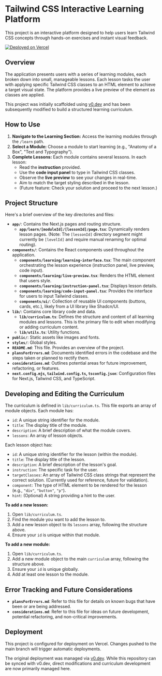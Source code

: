 # Tailwind CSS Interactive Learning Platform

This project is an interactive platform designed to help users learn Tailwind CSS concepts through hands-on exercises and instant visual feedback.

[![Deployed on Vercel](https://img.shields.io/badge/Deployed%20on-Vercel-black?style=for-the-badge&logo=vercel)](https://vercel.com/fasios-projects/v0-corewind-ui-design)

## Overview

The application presents users with a series of learning modules, each broken down into small, manageable lessons. Each lesson tasks the user with applying specific Tailwind CSS classes to an HTML element to achieve a target visual state. The platform provides a live preview of the element as classes are applied.

This project was initially scaffolded using [v0.dev](https://v0.dev) and has been subsequently modified to build a structured learning curriculum.

## How to Use

1.  **Navigate to the Learning Section:** Access the learning modules through the `/learn` path.
2.  **Select a Module:** Choose a module to start learning (e.g., "Anatomy of a Box", "Text and Typography").
3.  **Complete Lessons:** Each module contains several lessons. In each lesson:
    *   Read the **instruction** provided.
    *   Use the **code input panel** to type in Tailwind CSS classes.
    *   Observe the **live preview** to see your changes in real-time.
    *   Aim to match the target styling described in the lesson.
    *   (Future feature: Check your solution and proceed to the next lesson.)

## Project Structure

Here's a brief overview of the key directories and files:

*   **`app/`**: Contains the Next.js pages and routing structure.
    *   **`app/learn/[moduleId]/[lessonId]/page.tsx`**: Dynamically renders lesson pages. (Note: The `[lessonId]` directory segment might currently be `[levelId]` and require manual renaming for optimal routing).
*   **`components/`**: Contains the React components used throughout the application.
    *   **`components/learning/learning-interface.tsx`**: The main component orchestrating the lesson experience (instruction panel, live preview, code input).
    *   **`components/learning/live-preview.tsx`**: Renders the HTML element that users style.
    *   **`components/learning/instruction-panel.tsx`**: Displays lesson details.
    *   **`components/learning/code-input-panel.tsx`**: Provides the interface for users to input Tailwind classes.
    *   **`components/ui/`**: Collection of reusable UI components (buttons, cards, etc.), likely from a UI library like Shadcn/UI.
*   **`lib/`**: Contains core library code and data.
    *   **`lib/curriculum.ts`**: Defines the structure and content of all learning modules and lessons. This is the primary file to edit when modifying or adding curriculum content.
    *   **`lib/utils.ts`**: Utility functions.
*   **`public/`**: Static assets like images and fonts.
*   **`styles/`**: Global styles.
*   **`README.md`**: This file. Provides an overview of the project.
*   **`plansForErrors.md`**: Documents identified errors in the codebase and the steps taken or planned to rectify them.
*   **`considerations.md`**: Outlines potential areas for future improvement, refactoring, or features.
*   **`next.config.mjs`, `tailwind.config.ts`, `tsconfig.json`**: Configuration files for Next.js, Tailwind CSS, and TypeScript.

## Developing and Editing the Curriculum

The curriculum is defined in `lib/curriculum.ts`. This file exports an array of module objects. Each module has:

*   `id`: A unique string identifier for the module.
*   `title`: The display title of the module.
*   `description`: A brief description of what the module covers.
*   `lessons`: An array of lesson objects.

Each lesson object has:

*   `id`: A unique string identifier for the lesson (within the module).
*   `title`: The display title of the lesson.
*   `description`: A brief description of the lesson's goal.
*   `instruction`: The specific task for the user.
*   `targetClasses`: An array of Tailwind CSS class strings that represent the correct solution. (Currently used for reference, future for validation).
*   `component`: The type of HTML element to be rendered for the lesson (e.g., `"div"`, `"button"`, `"p"`).
*   `hint`: (Optional) A string providing a hint to the user.

**To add a new lesson:**

1.  Open `lib/curriculum.ts`.
2.  Find the module you want to add the lesson to.
3.  Add a new lesson object to its `lessons` array, following the structure above.
4.  Ensure your `id` is unique within that module.

**To add a new module:**

1.  Open `lib/curriculum.ts`.
2.  Add a new module object to the main `curriculum` array, following the structure above.
3.  Ensure your `id` is unique globally.
4.  Add at least one lesson to the module.

## Error Tracking and Future Considerations

*   **`plansForErrors.md`**: Refer to this file for details on known bugs that have been or are being addressed.
*   **`considerations.md`**: Refer to this file for ideas on future development, potential refactoring, and non-critical improvements.

## Deployment

This project is configured for deployment on Vercel. Changes pushed to the main branch will trigger automatic deployments.

The original deployment was managed via [v0.dev](https://v0.dev). While this repository can be synced with v0.dev, direct modifications and curriculum development are now primarily managed here.
